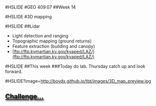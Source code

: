 #HSLIDE
#GEO 409:07
##Week 14



#HSLIDE
#3D mapping

#HSLIDE
##Lidar
* Light detection and ranging
* Topographic mapping (ground returns)
* Feature extraction (building and canopy)
* [ftp://ftp.kymartian.ky.gov/kyaped/LAZ/](ftp://ftp.kymartian.ky.gov/kyaped/LAZ/)

#HSLIDE
##This week
###Today do lab. Thursday catch up and look forward.




#HSLIDE?image=http://boydx.github.io/tbt/images/3D_map_preview.jpg
<h2 style="color:#eee;text-shadow: 2px 2px 4px #000;"><a href="https://outragegis.com/3d/tbt/buildings_trail/" target="_blank">Challenge...</a></h2>













